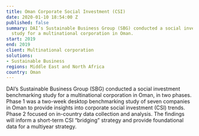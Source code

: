 ```yaml
---
title: Oman Corporate Social Investment (CSI)
date: 2020-01-10 18:54:00 Z
published: false
summary: DAI’s Sustainable Business Group (SBG) conducted a social investment benchmarking
  study for a multinational corporation in Oman.
start: 2019
end: 2019
client: Multinational corporation
solutions:
- Sustainable Business
regions: Middle East and North Africa
country: Oman
---
```


DAI’s Sustainable Business Group (SBG) conducted a social investment benchmarking study for a multinational corporation in Oman, in two phases. Phase 1 was a two-week desktop benchmarking study of seven companies in Oman to provide insights into corporate social investment (CSI) trends. Phase 2 focused on in-country data collection and analysis. The findings will inform a short-term CSI “bridging” strategy and provide foundational data for a multiyear strategy.